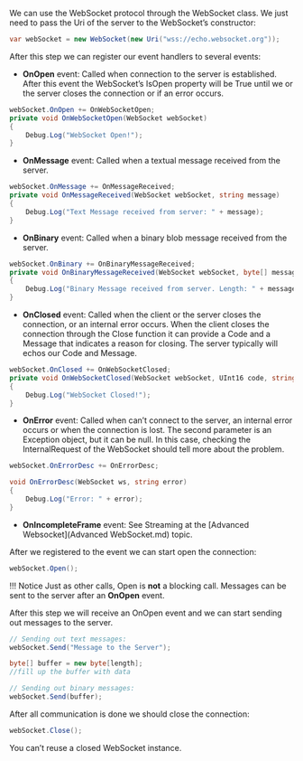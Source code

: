 We can use the WebSocket protocol through the WebSocket class. We just need to pass the Uri of the server to the WebSocket’s constructor:

```csharp
var webSocket = new WebSocket(new Uri("wss://echo.websocket.org"));
```

After this step we can register our event handlers to several events:

- **OnOpen** event: Called when connection to the server is established. After this event the WebSocket’s IsOpen property will be True until we or the server closes the connection or if an error occurs.

```csharp
webSocket.OnOpen += OnWebSocketOpen;
private void OnWebSocketOpen(WebSocket webSocket)
{
	Debug.Log("WebSocket Open!");
}
```

- **OnMessage** event: Called when a textual message received from the server.

```csharp
webSocket.OnMessage += OnMessageReceived;
private void OnMessageReceived(WebSocket webSocket, string message)
{
	Debug.Log("Text Message received from server: " + message);
}
```

- **OnBinary** event: Called when a binary blob message received from the server.

```csharp
webSocket.OnBinary += OnBinaryMessageReceived;
private void OnBinaryMessageReceived(WebSocket webSocket, byte[] message)
{
	Debug.Log("Binary Message received from server. Length: " + message.Length);
}
```

- **OnClosed** event: Called when the client or the server closes the connection, or an internal error occurs. When the client closes the connection through the Close function it can provide a Code and a Message that indicates a reason for closing. The server typically will echos our Code and Message.

```csharp
webSocket.OnClosed += OnWebSocketClosed;
private void OnWebSocketClosed(WebSocket webSocket, UInt16 code, string message)
{
	Debug.Log("WebSocket Closed!");
}
```

- **OnError** event: Called when can’t connect to the server, an internal error occurs or when the connection is lost. The second parameter is an Exception object, but it can be null. In this case, checking the InternalRequest of the WebSocket should tell more about the problem.

```csharp
webSocket.OnErrorDesc += OnErrorDesc;

void OnErrorDesc(WebSocket ws, string error)
{
	Debug.Log("Error: " + error);
}
```

- **OnIncompleteFrame** event: See Streaming at the [Advanced Websocket](Advanced WebSocket.md) topic.

After we registered to the event we can start open the connection:

```csharp
webSocket.Open();
```
!!! Notice
	Just as other calls, Open is **not** a blocking call. Messages can be sent to the server after an **OnOpen** event.

After this step we will receive an OnOpen event and we can start sending out messages to the server.

```csharp
// Sending out text messages:
webSocket.Send("Message to the Server");

byte[] buffer = new byte[length];
//fill up the buffer with data

// Sending out binary messages:
webSocket.Send(buffer);
```

After all communication is done we should close the connection:

```csharp
webSocket.Close();
```

You can’t reuse a closed WebSocket instance.